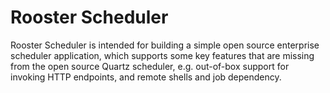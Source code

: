 # Rooster Scheduler

Rooster Scheduler is intended for building a simple open source enterprise scheduler 
application, which supports some key features that are missing from the open source 
Quartz scheduler, e.g. out-of-box support for invoking HTTP endpoints, and remote 
shells and job dependency. 